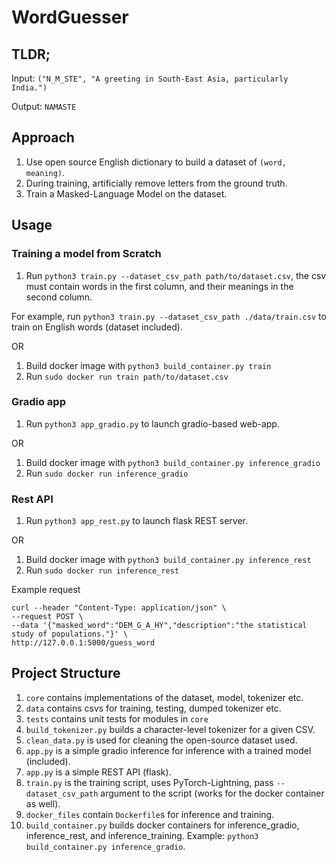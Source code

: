 # WordGuesser

## TLDR;

Input: `("N_M_STE", "A greeting in South-East Asia, particularly India.")`

Output: `NAMASTE`

## Approach

1. Use open source English dictionary to build a dataset of `(word, meaning)`.
2. During training, artificially remove letters from the ground truth.
3. Train a Masked-Language Model on the dataset.

## Usage

### Training a model from Scratch

1. Run `python3 train.py --dataset_csv_path path/to/dataset.csv`, the csv must contain words in the first column, and their meanings in the second column.

For example, run `python3 train.py --dataset_csv_path ./data/train.csv` to train on English words (dataset included).

OR 

1. Build docker image with `python3 build_container.py train`
2. Run `sudo docker run train path/to/dataset.csv`

### Gradio app

1. Run `python3 app_gradio.py` to launch gradio-based web-app.

OR 

1. Build docker image with `python3 build_container.py inference_gradio`
2. Run `sudo docker run inference_gradio`

### Rest API

1. Run `python3 app_rest.py` to launch flask REST server.

OR 

1. Build docker image with `python3 build_container.py inference_rest`
2. Run `sudo docker run inference_rest`

Example request

```
curl --header "Content-Type: application/json" \
--request POST \
--data '{"masked_word":"DEM_G_A_HY","description":"the statistical study of populations."}' \
http://127.0.0.1:5000/guess_word
```

## Project Structure

1. `core` contains implementations of the dataset, model, tokenizer etc.
2. `data` contains csvs for training, testing, dumped tokenizer etc.
3. `tests` contains unit tests for modules in `core`
4. `build_tokenizer.py` builds a character-level tokenizer for a given CSV.
5. `clean_data.py` is used for cleaning the open-source dataset used.
6. `app.py` is a simple gradio inference for inference with a trained model (included).
7. `app.py` is a simple REST API (flask).
8. `train.py` is the training script, uses PyTorch-Lightning, pass `--dataset_csv_path` argument to the script (works for the docker container as well).
9. `docker_files` contain `Dockerfile`s for inference and training.
10. `build_container.py` builds docker containers for inference_gradio, inference_rest, and inference_training. Example: `python3 build_container.py inference_gradio`.